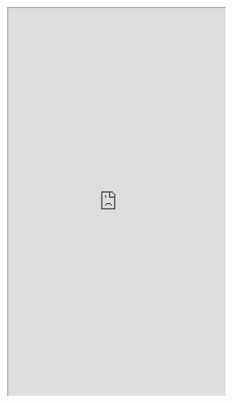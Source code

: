
<iframe
    height = 900
    width = 100%
    padding = 0 0
    margins = 0 0
    src="https://docs.google.com/spreadsheets/d/1b4bI3uo_-u3r_FVVtOaqCFrkRYaBpyIZtd08S9k-9LA/edit#gid=0"></iframe>